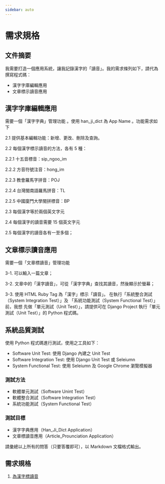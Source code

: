 ```yaml
---
sidebar: auto
---
```


<!-- markdownlint-disable MD024 MD043 -->

# 需求規格

## 文件摘要

我需要打造一個應用系統，讓我記錄漢字的「讀音」。我的需求條列如下，請代為撰寫程式碼：

- 漢字字庫編輯應用
- 文章標示讀音應用

## 漢字字庫編輯應用

需要一個「漢字字典」管理功能 。使用 han_ji_dict 為 App Name 。功能需求如下

2.1 提供基本編輯功能：新增、更改、刪除及查詢。

2.2 每個漢字標示讀音的方法，各有 5 種：

2.2.1 十五音標音：sip_ngoo_im

2.2.2 方音符號注音：hong_im

2.2.3 教會羅馬字拼音：POJ

2.2.4 台灣閩南語羅馬拼音：TL

2.2.5 中國廈門大學閩拼標音：BP

2.3 每個漢字等於兩個英文字元

2.4 每個漢字的讀音需要 15 個英文字元

2.5 每個漢字的讀音各有一至多個；

## 文章標示讀音應用

需要一個「文章標讀音」管理功能

3-1. 可以輸入一篇文章；

3-2. 文章中的「漢字讀音」，可從「漢字字典」查找其讀音，然後顯示於螢幕；

3-3. 使用 HTML Ruby Tag 為「漢字」標示「讀音」。
在執行「系統整合測試（System Integration Test）」及
「系統功能測試（System Functional Test）」前，我想
先做「單元測試（Unit Test）」，請提供可在 Django Project
執行「單元測試（Unit Test）」的 Python 程式碼。

## 系統品質測試

使用 Python 程式碼進行測試，使用之工具如下：

- Software Unit Test: 使用 Django 內建之 Unit Test
- Software Integration Test: 使用 Django Unit Test 或 Seleiumn
- System Functional Test: 使用 Seleiumn 及 Google Chrome 瀏覽模擬器

### 測試方法

- 軟體單元測試（Software Unint Test）
- 軟體整合測試（Software Integration Test）
- 系統功能測試（System Functional Test）

### 測試目標

- 漢字字典應用（Han_Ji_Dict Application）
- 文章標讀音應用（Article_Prounciation Application）

請彙總以上所有的問答（只要答覆即可），以 Markdown 文檔格式輸出。

## 需求規格

1. [為漢字標讀音](./d100_fn001.md)
